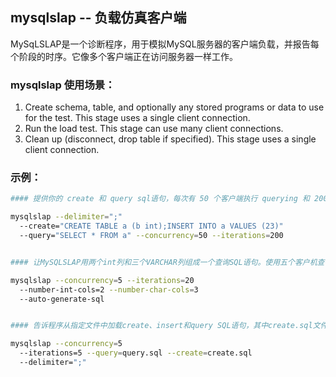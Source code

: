 ## mysqlslap -- 负载仿真客户端

MySqLSLAP是一个诊断程序，用于模拟MySQL服务器的客户端负载，并报告每个阶段的时序。它像多个客户端正在访问服务器一样工作。

### mysqlslap 使用场景：

1. Create schema, table, and optionally any stored programs or data to use for the test. This stage uses a single client connection.
2. Run the load test. This stage can use many client connections.
3. Clean up (disconnect, drop table if specified). This stage uses a single client connection.

### 示例：

```sh
#### 提供你的 create 和 query sql语句，每次有 50 个客户端执行 querying 和 200 个客户端执行 selects 。 (enter the command on a single line):

mysqlslap --delimiter=";"
  --create="CREATE TABLE a (b int);INSERT INTO a VALUES (23)"
  --query="SELECT * FROM a" --concurrency=50 --iterations=200


#### 让MySQLSLAP用两个int列和三个VARCHAR列组成一个查询SQL语句。使用五个客户机查询20次。不要创建表或插入数据（也就是说，使用以前的测试的模式和数据）：

mysqlslap --concurrency=5 --iterations=20
  --number-int-cols=2 --number-char-cols=3
  --auto-generate-sql


#### 告诉程序从指定文件中加载create、insert和query SQL语句，其中create.sql文件有多个以“;”分隔的表创建语句，以及多个以“;”分隔的insert语句。查询文件将有多个由“；”分隔的查询。运行所有的加载语句，然后运行五个客户端（五次）的查询文件中的所有查询：

mysqlslap --concurrency=5
  --iterations=5 --query=query.sql --create=create.sql
  --delimiter=";"

```
